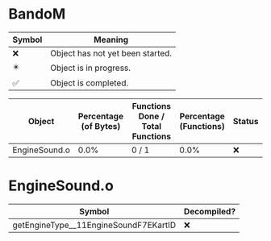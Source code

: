 # BandoM
| Symbol | Meaning 
| ------------- | ------------- 
| :x: | Object has not yet been started. 
| :eight_pointed_black_star: | Object is in progress. 
| :white_check_mark: | Object is completed. 


| Object | Percentage (of Bytes) | Functions Done / Total Functions | Percentage (Functions) | Status 
| ------------- | ------------- | ------------- | ------------- | ------------- 
| EngineSound.o | 0.0% | 0 / 1 | 0.0% | :x: 


# EngineSound.o
| Symbol | Decompiled? |
| ------------- | ------------- |
| getEngineType__11EngineSoundF7EKartID | :x: |


